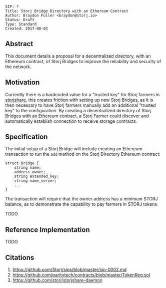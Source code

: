 ```
SIP: ?
Title: Storj Bridge Directory with an Ethereum Contract
Author: Braydon Fuller <braydon@storj.io>
Status: Draft
Type: Standard
Created: 2017-08-03
```

Abstract
--------
This document details a proposal for a decentralized directory, with an Ethereum contract, of Storj Bridges to improve the reliability and security of the network.

Motivation
----------

Currently there is a hardcoded value for a "trusted key" for Storj farmers in [storjshare](https://github.com/storj/storjshare-daemon), this creates friction with setting up new Storj Bridges, as it is then necessary to have Storj farmers manually add an additional "trusted key" to the configuration. By creating a decentralized directory of Storj Bridges with an Ethereum contract, a Storj Farmer could discover and automatically establish connection to receive storage contracts.

Specification
-------------

The initial setup of a Storj Bridge will include creating an Ethereum transaction to run the `add` method on the Storj Directory Ethereum contract:

```
struct Bridge {
    string name;
    address owner;
    string extended_key;
    string name_server;
    ...
}
```

The transaction will require that the owner address has a minimum STORJ balance, as to demonstrate the capability to pay farmers in STORJ tokens.

TODO

Reference Implementation
------------------------

TODO

Citations
--------------
1. https://github.com/Storj/sips/blob/master/sip-0002.md
2. https://github.com/paritytech/contracts/blob/master/TokenReg.sol
3. https://github.com/storj/storjshare-daemon